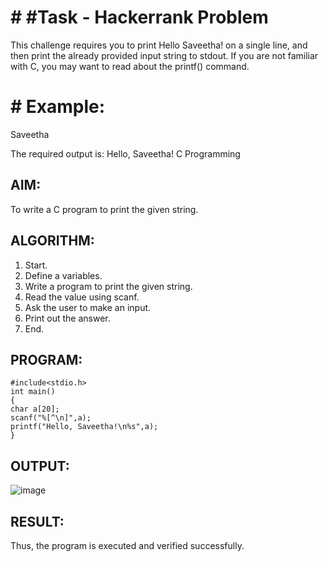 # # #Task - Hackerrank Problem

This challenge requires you to print Hello Saveetha! on a single line, and then print the already provided input string to stdout. If you are not familiar with C, you may want to read about the printf() command.

# # Example:

Saveetha

The required output is: Hello, Saveetha! C Programming

## AIM: 
To write a C program to print the given string. 
 
## ALGORITHM: 
1. Start. 
2. Define a variables. 
3. Write a program to print the given string. 
4. Read the value using scanf. 
5. Ask the user to make an input. 
6. Print out the answer. 
7. End. 
 
## PROGRAM: 
```
#include<stdio.h> 
int main() 
{ 
char a[20]; 
scanf("%[^\n]",a); 
printf("Hello, Saveetha!\n%s",a); 
} 
```
## OUTPUT: 
 ![image](https://github.com/user-attachments/assets/ae6a0d85-bba7-4108-80b4-a26d846f29be)

 
## RESULT: 
Thus, the program is executed and verified successfully.
